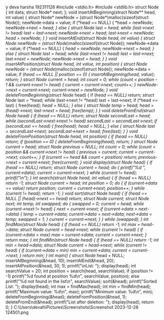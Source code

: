y deva harsha
192311126
#include <stdio.h>
#include <stdlib.h>
struct Node {
    int data;
    struct Node* next;
};
void insertAtBeginning(struct Node** head, int value) {
    struct Node* newNode = (struct Node*)malloc(sizeof(struct Node));
    newNode->data = value;
    if (*head == NULL) {
        *head = newNode;
        newNode->next = *head;
    }
    else {
        struct Node* last = *head;
        while (last->next != *head)
            last = last->next;
        newNode->next = *head;
        last->next = newNode;
        *head = newNode;
    }
}
void insertAtEnd(struct Node** head, int value) {
    struct Node* newNode = (struct Node*)malloc(sizeof(struct Node));
    newNode->data = value;
    if (*head == NULL) {
        *head = newNode;
        newNode->next = *head;
    }
    else {
        struct Node* last = *head;
        while (last->next != *head)
            last = last->next;
        last->next = newNode;
        newNode->next = *head;
    }
}
void insertAtPosition(struct Node** head, int value, int position) {
    struct Node* newNode = (struct Node*)malloc(sizeof(struct Node));
    newNode->data = value;
    if (*head == NULL || position == 0) {
        insertAtBeginning(head, value);
        return;
    }
    struct Node* current = *head;
    int count = 0;
    while (count < position - 1 && current->next != *head) {
        current = current->next;
        count++;
    }
    newNode->next = current->next;
    current->next = newNode;
}
void deleteFromBeginning(struct Node** head) {
    if (*head == NULL)
        return;
    struct Node* last = *head;
    while (last->next != *head)
        last = last->next;
    if (*head == last) {
        free(*head);
        *head = NULL;
    }
    else {
        struct Node* temp = *head;
        *head = (*head)->next;
        last->next = *head;
        free(temp);
    }
}
void deleteFromEnd(struct Node** head) {
    if (*head == NULL)
        return;
    struct Node* secondLast = *head;
    while (secondLast->next->next != *head)
        secondLast = secondLast->next;
    if (secondLast == *head) {
        free(*head);
        *head = NULL;
    }
    else {
        struct Node* last = secondLast->next;
        secondLast->next = *head;
        free(last);
    }
}
void deleteFromPosition(struct Node** head, int position) {
    if (*head == NULL)
        return;
    if (position == 0) {
        deleteFromBeginning(head);
        return;
    }
    struct Node* current = *head;
    struct Node* previous = NULL;
    int count = 0;
    while (count < position && current->next != *head) {
        previous = current;
        current = current->next;
        count++;
    }
    if (current == *head && count < position)
        return;
    previous->next = current->next;
    free(current);
}
void display(struct Node* head) {
    if (head == NULL)
        return;
    struct Node* current = head;
    do {
        printf("%d ", current->data);
        current = current->next;
    } while (current != head);
    printf("\n");
}
int search(struct Node* head, int value) {
    if (head == NULL)
        return -1;
    struct Node* current = head;
    int position = 0;
    do {
        if (current->data == value)
            return position;
        current = current->next;
        position++;
    } while (current != head);
    return -1;
}
void sort(struct Node** head) {
    if (*head == NULL || (*head)->next == *head)
        return;
    struct Node* current;
    struct Node* next;
    int temp;
    int swapped;
    do {
        swapped = 0;
        current = *head;
        while (current->next != *head) {
            next = current->next;
            if (current->data > next->data) {
                temp = current->data;
                current->data = next->data;
                next->data = temp;
                swapped = 1;
            }
            current = current->next;
        }
    } while (swapped);
}
int findMax(struct Node* head) {
    if (head == NULL)
        return -1;
    int max = head->data;
    struct Node* current = head->next;
    while (current != head) {
        if (current->data > max)
            max = current->data;
        current = current->next;
    }
    return max;
}
int findMin(struct Node* head) {
    if (head == NULL)
        return -1;
		    int min = head->data;
    struct Node* current = head->next;
    while (current != head) {
        if (current->data < min)
            min = current->data;
        current = current->next;
    }
    return min;
}
int main() {
    struct Node* head = NULL;
    insertAtBeginning(&head, 10);
    insertAtEnd(&head, 20);
    insertAtPosition(&head, 30, 1);
    printf("\nList: ");
    display(head);
    int searchValue = 20;
    int position = search(head, searchValue);
    if (position != -1)
        printf("%d found at position %d\n", searchValue, position);
    else
        printf("%d not found in the list\n", searchValue);
    sort(&head);
    printf("Sorted List: ");
    display(head);
    int max = findMax(head);
    int min = findMin(head);
    printf("Maximum value: %d\n", max);
    printf("Minimum value: %d\n", min);
    deleteFromBeginning(&head);
    deleteFromPosition(&head, 1);
    deleteFromEnd(&head);
    printf("List after deletion: ");
    display(head);
    return 0;
}
C:\Users\devah\Pictures\Screenshots\Screenshot 2023-12-28 124501.png
